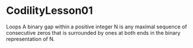 # CodilityLesson01
Loops 
A binary gap within a positive integer N is any maximal sequence of consecutive zeros that is surrounded by ones at both ends in the binary representation of N.

